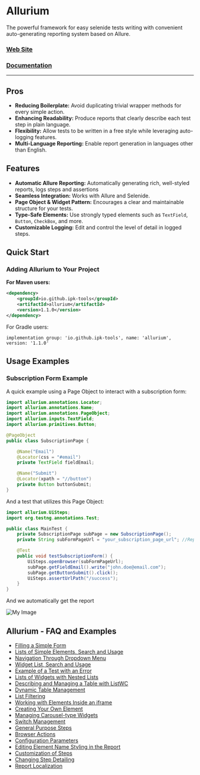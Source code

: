 # Allurium

The powerful framework for easy selenide tests writing with convenient auto-generating reporting system 
based on Allure. 

### [Web Site](https://ipk-tools.github.io/allurium-showcase/eng/index.html)
### [Documentation](https://ipk-tools.github.io/Allurium/)

---

## Pros

* **Reducing Boilerplate:** Avoid duplicating trivial wrapper methods for every simple action.
* **Enhancing Readability:** Produce reports that clearly describe each test step in plain language.
* **Flexibility:** Allow tests to be written in a free style while leveraging auto-logging features.
* **Multi-Language Reporting:** Enable report generation in languages other than English.

## Features

* **Automatic Allure Reporting:** Automatically generating rich, well-styled reports, logs steps and assertions
* **Seamless Integration:** Works with Allure and Selenide.
* **Page Object & Widget Pattern:** Encourages a clear and maintainable structure for your tests.
* **Type-Safe Elements:** Use strongly typed elements such as `TextField`, `Button`, `CheckBox`, and more.
* **Customizable Logging:** Edit and control the level of detail in logged steps.


## Quick Start

### Adding Allurium to Your Project

**For Maven users:**

```xml
<dependency>
    <groupId>io.github.ipk-tools</groupId>
    <artifactId>allurium</artifactId>
    <version>1.1.0</version>
</dependency>
```

For Gradle users:
```
implementation group: 'io.github.ipk-tools', name: 'allurium', version: '1.1.0'
```

## Usage Examples

### Subscription Form Example

A quick example using a Page Object to interact with a subscription form:

```java
import allurium.annotations.Locator;
import allurium.annotations.Name;
import allurium.annotations.PageObject;
import allurium.inputs.TextField;
import allurium.primitives.Button;

@PageObject
public class SubscriptionPage {

    @Name("Email")
    @Locator(css = "#email")
    private TextField fieldEmail;

    @Name("Submit")
    @Locator(xpath = "//button")
    private Button buttonSubmit;
}
```

And a test that utilizes this Page Object:

```java
import allurium.UiSteps;
import org.testng.annotations.Test;

public class MainTest {
    private SubscriptionPage subPage = new SubscriptionPage();
    private String subFormPageUrl = "your_subscription_page_url"; //Replace with actual URL

    @Test
    public void testSubscriptionForm() {
        UiSteps.openBrowser(subFormPageUrl);
        subPage.getFieldEmail().write("john.doe@email.com");
        subPage.getButtonSubmit().click();
        UiSteps.assertUrlPath("/success");
    }
}
```

And we automatically get the report

![My Image](https://ipk-tools.github.io/allurium-showcase/eng/examples/subscriptionForm/img/sub_form_report.jpg)



## Allurium - FAQ and Examples

- [Filling a Simple Form](https://ipk-tools.github.io/allurium-showcase/eng/examples/fillTheForm/fillTheForm.html)
- [Lists of Simple Elements, Search and Usage](https://ipk-tools.github.io/allurium-showcase/eng/examples/fillListOfSimpleInputElements/fillListOfSimpleInputElements.html)
- [Navigation Through Dropdown Menu](https://ipk-tools.github.io/allurium-showcase/eng/examples/multiLevelMenuNavigation/multiLevelMenuNavigation.html)
- [Widget List, Search and Usage](https://ipk-tools.github.io/allurium-showcase/eng/examples/accordionPassedTest/accordionPassedTest.html)
- [Example of a Test with an Error](https://ipk-tools.github.io/allurium-showcase/eng/examples/accordionFailedTest/accordionFailedTest.html)
- [Lists of Widgets with Nested Lists](https://ipk-tools.github.io/allurium-showcase/eng/examples/sectionsWithListsOfElements/sectionsWithListsOfElements.html)
- [Describing and Managing a Table with ListWC](https://ipk-tools.github.io/allurium-showcase/eng/examples/tableExample/tableExample.html)
- [Dynamic Table Management](https://ipk-tools.github.io/allurium-showcase/eng/examples/dynamicTable/dynamicTable.html)
- [List Filtering](https://ipk-tools.github.io/allurium-showcase/eng/examples/listFiltering/listFiltering.html)
- [Working with Elements Inside an iframe](https://ipk-tools.github.io/allurium-showcase/eng/examples/iframeExample/iframeExample.html)
- [Creating Your Own Element](https://ipk-tools.github.io/allurium-showcase/eng/examples/makeNewElementRequitedField/makeNewElementRequitedField.html)
- [Managing Carousel-type Widgets](https://ipk-tools.github.io/allurium-showcase/eng/examples/carouselExample/carouselExample.html)
- [Switch Management](https://ipk-tools.github.io/allurium-showcase/eng/examples/switchExample/switchExample.html)
- [General Purpose Steps](https://ipk-tools.github.io/allurium-showcase/eng/examples/ui_steps/ui_steps.html)
- [Browser Actions](https://ipk-tools.github.io/allurium-showcase/eng/examples/browser_steps/browser_steps.html)
- [Configuration Parameters](https://ipk-tools.github.io/allurium-showcase/eng/examples/properties/properties.html)
- [Editing Element Name Styling in the Report](https://ipk-tools.github.io/allurium-showcase/eng/examples/changing_names_wrapping_in_reports/changing_names_wrapping_in_reports.html)
- [Customization of Steps](https://ipk-tools.github.io/allurium-showcase/eng/examples/report_steps_editing/report_steps_editing.html)
- [Changing Step Detailing](https://ipk-tools.github.io/allurium-showcase/eng/examples/steps_detailing_level/steps_detailing_level.html)
- [Report Localization](https://ipk-tools.github.io/allurium-showcase/eng/examples/report_different_lang/report_different_lang.html)
